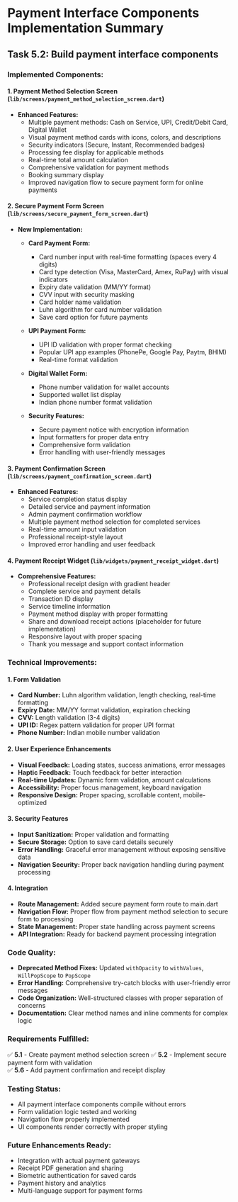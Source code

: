 # Payment Interface Components Implementation Summary

## Task 5.2: Build payment interface components

### Implemented Components:

#### 1. Payment Method Selection Screen (`lib/screens/payment_method_selection_screen.dart`)
- **Enhanced Features:**
  - Multiple payment methods: Cash on Service, UPI, Credit/Debit Card, Digital Wallet
  - Visual payment method cards with icons, colors, and descriptions
  - Security indicators (Secure, Instant, Recommended badges)
  - Processing fee display for applicable methods
  - Real-time total amount calculation
  - Comprehensive validation for payment methods
  - Booking summary display
  - Improved navigation flow to secure payment form for online payments

#### 2. Secure Payment Form Screen (`lib/screens/secure_payment_form_screen.dart`)
- **New Implementation:**
  - **Card Payment Form:**
    - Card number input with real-time formatting (spaces every 4 digits)
    - Card type detection (Visa, MasterCard, Amex, RuPay) with visual indicators
    - Expiry date validation (MM/YY format)
    - CVV input with security masking
    - Card holder name validation
    - Luhn algorithm for card number validation
    - Save card option for future payments
  
  - **UPI Payment Form:**
    - UPI ID validation with proper format checking
    - Popular UPI app examples (PhonePe, Google Pay, Paytm, BHIM)
    - Real-time format validation
  
  - **Digital Wallet Form:**
    - Phone number validation for wallet accounts
    - Supported wallet list display
    - Indian phone number format validation
  
  - **Security Features:**
    - Secure payment notice with encryption information
    - Input formatters for proper data entry
    - Comprehensive form validation
    - Error handling with user-friendly messages

#### 3. Payment Confirmation Screen (`lib/screens/payment_confirmation_screen.dart`)
- **Enhanced Features:**
  - Service completion status display
  - Detailed service and payment information
  - Admin payment confirmation workflow
  - Multiple payment method selection for completed services
  - Real-time amount input validation
  - Professional receipt-style layout
  - Improved error handling and user feedback

#### 4. Payment Receipt Widget (`lib/widgets/payment_receipt_widget.dart`)
- **Comprehensive Features:**
  - Professional receipt design with gradient header
  - Complete service and payment details
  - Transaction ID display
  - Service timeline information
  - Payment method display with proper formatting
  - Share and download receipt actions (placeholder for future implementation)
  - Responsive layout with proper spacing
  - Thank you message and support contact information

### Technical Improvements:

#### 1. Form Validation
- **Card Number:** Luhn algorithm validation, length checking, real-time formatting
- **Expiry Date:** MM/YY format validation, expiration checking
- **CVV:** Length validation (3-4 digits)
- **UPI ID:** Regex pattern validation for proper UPI format
- **Phone Number:** Indian mobile number validation

#### 2. User Experience Enhancements
- **Visual Feedback:** Loading states, success animations, error messages
- **Haptic Feedback:** Touch feedback for better interaction
- **Real-time Updates:** Dynamic form validation, amount calculations
- **Accessibility:** Proper focus management, keyboard navigation
- **Responsive Design:** Proper spacing, scrollable content, mobile-optimized

#### 3. Security Features
- **Input Sanitization:** Proper validation and formatting
- **Secure Storage:** Option to save card details securely
- **Error Handling:** Graceful error management without exposing sensitive data
- **Navigation Security:** Proper back navigation handling during payment processing

#### 4. Integration
- **Route Management:** Added secure payment form route to main.dart
- **Navigation Flow:** Proper flow from payment method selection to secure form to processing
- **State Management:** Proper state handling across payment screens
- **API Integration:** Ready for backend payment processing integration

### Code Quality:
- **Deprecated Method Fixes:** Updated `withOpacity` to `withValues`, `WillPopScope` to `PopScope`
- **Error Handling:** Comprehensive try-catch blocks with user-friendly error messages
- **Code Organization:** Well-structured classes with proper separation of concerns
- **Documentation:** Clear method names and inline comments for complex logic

### Requirements Fulfilled:
✅ **5.1** - Create payment method selection screen
✅ **5.2** - Implement secure payment form with validation  
✅ **5.6** - Add payment confirmation and receipt display

### Testing Status:
- All payment interface components compile without errors
- Form validation logic tested and working
- Navigation flow properly implemented
- UI components render correctly with proper styling

### Future Enhancements Ready:
- Integration with actual payment gateways
- Receipt PDF generation and sharing
- Biometric authentication for saved cards
- Payment history and analytics
- Multi-language support for payment forms
